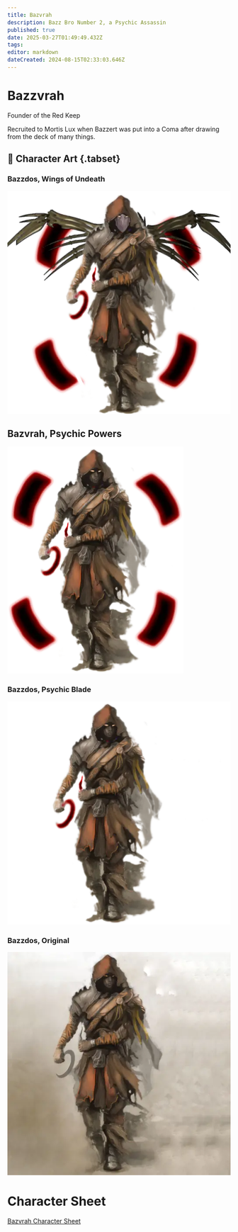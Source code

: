 ```yaml
---
title: Bazvrah 
description: Bazz Bro Number 2, a Psychic Assassin
published: true
date: 2025-03-27T01:49:49.432Z
tags: 
editor: markdown
dateCreated: 2024-08-15T02:33:03.646Z
---
```


# Bazzvrah 

Founder of the Red Keep

Recruited to Mortis Lux when Bazzert was put into a Coma after drawing from the deck of many things.

## 📜 Character Art {.tabset}
### Bazzdos, Wings of Undeath
![bazvrah.webp](/characters/bazzert/bazvrah.webp)

## Bazvrah, Psychic Powers
![bazvrah_v3.webp](/characters/bazzert/bazvrah_v3.webp)

### Bazzdos, Psychic Blade
![bazvrah_v2.webp](/characters/bazzert/bazvrah_v2.webp)

### Bazzdos, Original
![bazvrah_v1.webp](/characters/bazzert/bazvrah_v1.webp)

# Character Sheet

[Bazvrah Character Sheet](/characters/bazzert/bazvrahcharactersheet.pdf)
